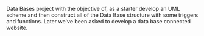 Data Bases project with the objective of, as a starter develop an UML scheme and then construct all of the Data Base structure with some triggers and functions. Later we've been asked to develop a data base connected website.
